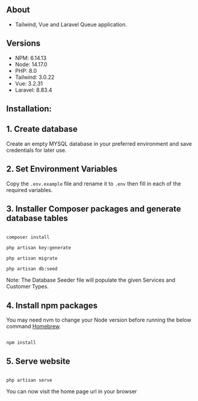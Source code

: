 ## About

- Tailwind, Vue and Laravel Queue application.

## Versions
- NPM: 6.14.13
- Node: 14.17.0
- PHP: 8.0
- Tailwind: 3.0.22
- Vue: 3.2.31
- Laravel: 8.83.4

## Installation:

## 1. Create database

Create an empty MYSQL database in your preferred environment and save credentials for later use.

## 2. Set Environment Variables

Copy the `.env.example` file and rename it to `.env` then fill in each of the required variables.

## 3. Installer Composer packages and generate database tables

```

composer install

php artisan key:generate

php artisan migrate

php artisan db:seed

```

Note: The Database Seeder file will populate the given Services and Customer Types.

## 4. Install npm packages

You may need nvm to change your Node version before running the below command [Homebrew](https://formulae.brew.sh/formula/nvm).

```

npm install

```

## 5. Serve website

```

php artisan serve

```

You can now visit the home page url in your browser
